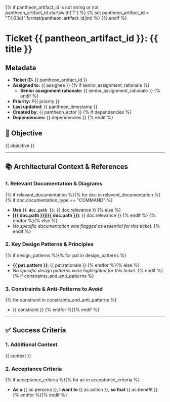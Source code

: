 {% if pantheon_artifact_id is not string or not pantheon_artifact_id.startswith('T') %}
{% set pantheon_artifact_id = "T{:03d}".format(pantheon_artifact_id|int) %}
{% endif %}
# **Ticket {{ pantheon_artifact_id }}:** {{ title }}

## Metadata

*   **Ticket ID:** {{ pantheon_artifact_id }}
*   **Assigned to:** {{ assignee }}
{% if senior_assignment_rationale %}
    * **Senior assignment rationale:** {{ senior_assignment_rationale }}
{% endif %}
*   **Priority:** P{{ priority }}
*   **Last updated:** {{ pantheon_timestamp }}
*   **Created by:** {{ pantheon_actor }}
{% if dependencies %}
*   **Dependencies:** {{ dependencies }}
{% endif %}

## 🎯 Objective
{{ objective }}

---

## 📚 Architectural Context & References

### **1. Relevant Documentation & Diagrams**
{% if relevant_documentation %}{% for doc in relevant_documentation %}
{% if doc.documentation_type == "COMMAND" %}
*   **Use `{{ doc.path }}`**: {{ doc.relevance }}
{% else %}
*   **[{{ doc.path }}]({{ doc.path }})**: {{ doc.relevance }}
{% endif %}
{% endfor %}{% else %}
*   *No specific documentation was flagged as essential for this ticket.*
{% endif %}

### **2. Key Design Patterns & Principles**
{% if design_patterns %}{% for pat in design_patterns %}
*   **{{ pat.pattern }}**: {{ pat.rationale }}
{% endfor %}{% else %}
*   *No specific design patterns were highlighted for this ticket.*
{% endif %}
{% if constraints_and_anti_patterns %}

### **3. Constraints & Anti-Patterns to Avoid**
{% for constraint in constraints_and_anti_patterns %}
*   {{ constraint }}
{% endfor %}{% endif %}

---

## ✅ Success Criteria

### **1. Additional Context**

{{ context }}

### **2. Acceptance Criteria**
{% if acceptance_criteria %}{% for ac in acceptance_criteria %}
*   **As a** {{ ac.persona }}, **I want to** {{ ac.action }}, **so that** {{ ac.benefit }}.
{% endfor %}{% endif %}
